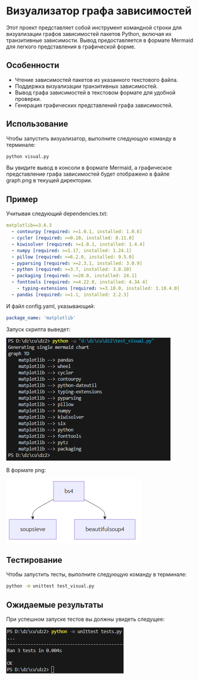 # Визуализатор графа зависимостей

Этот проект представляет собой инструмент командной строки для визуализации графов зависимостей пакетов Python, включая их транзитивные зависимости. Вывод предоставляется в формате Mermaid для легкого представления в графической форме.

## Особенности

- Чтение зависимостей пакетов из указанного текстового файла.
- Поддержка визуализации транзитивных зависимостей.
- Вывод графа зависимостей в текстовом формате для удобной проверки.
- Генерация графических представлений графа зависимостей.

## Использование

Чтобы запустить визуализатор, выполните следующую команду в терминале:

```bash
python visual.py
```

Вы увидите вывод в консоли в формате Mermaid, а графическое представление графа зависимостей будет отображено в файле graph.png в текущей директории.

## Пример

Учитывая следующий dependencies.txt:

```yaml
matplotlib==3.6.3
  - contourpy [required: >=1.0.1, installed: 1.0.6]
  - cycler [required: >=0.10, installed: 0.11.0]
  - kiwisolver [required: >=1.0.1, installed: 1.4.4]
  - numpy [required: >=1.17, installed: 1.24.1]
  - pillow [required: >=6.2.0, installed: 9.5.0]
  - pyparsing [required: >=2.3.1, installed: 3.0.9]
  - python [required: >=3.7, installed: 3.8.10]
  - packaging [required: >=20.0, installed: 24.1]
  - fonttools [required: >=4.22.0, installed: 4.34.4]
    - typing-extensions [required: >=3.10.0, installed: 3.10.4.0]
  - pandas [required: >=1.1, installed: 2.2.3]
```

И файл config.yaml, указывающий:
```yaml
package_name: 'matplotlib'
```

Запуск скрипта выведет:

![alt text](image.png)

В формате png:

![alt text](graph.png)

## Тестирование

Чтобы запустить тесты, выполните следующую команду в терминале:

```bash
python -m unittest test_visual.py
```
## Ожидаемые результаты

При успешном запуске тестов вы должны увидеть следущее:

![alt text](image-1.png)